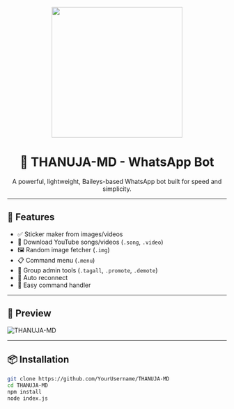
<p align="center">
  <img src="./thanuja-md.jpg" width="300"/>
</p>

<h1 align="center">🤖 THANUJA-MD - WhatsApp Bot</h1>

<p align="center">
  A powerful, lightweight, Baileys-based WhatsApp bot built for speed and simplicity.
</p>

---

## 🚀 Features

- ✅ Sticker maker from images/videos
- 🎵 Download YouTube songs/videos (`.song`, `.video`)
- 🖼️ Random image fetcher (`.img`)
- 📋 Command menu (`.menu`)
- 👑 Group admin tools (`.tagall`, `.promote`, `.demote`)
- 🔄 Auto reconnect
- 💬 Easy command handler

---

## 📸 Preview

![THANUJA-MD](./file-GqmukTn8T3U1iQ3Ucn4D9A)

---

## 📦 Installation

```bash
git clone https://github.com/YourUsername/THANUJA-MD
cd THANUJA-MD
npm install
node index.js
